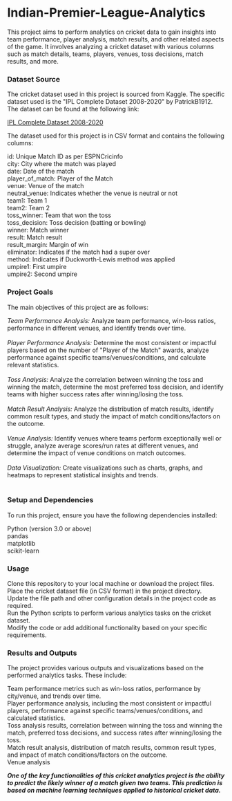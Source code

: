 # Indian-Premier-League-Analytics

This project aims to perform analytics on cricket data to gain insights into team performance, player analysis, match results, and other related aspects of the game. It involves analyzing a cricket dataset with various columns such as match details, teams, players, venues, toss decisions, match results, and more.

### Dataset Source

The cricket dataset used in this project is sourced from Kaggle. The specific dataset used is the "IPL Complete Dataset 2008-2020" by PatrickB1912. The dataset can be found at the following link:

[IPL Complete Dataset 2008-2020](https://www.kaggle.com/datasets/patrickb1912/ipl-complete-dataset-20082020?select=IPL+Matches+2008-2020.csv)

The dataset used for this project is in CSV format and contains the following columns:

id: Unique Match ID as per ESPNCricinfo<br />
city: City where the match was played<br />
date: Date of the match<br />
player_of_match: Player of the Match<br />
venue: Venue of the match<br />
neutral_venue: Indicates whether the venue is neutral or not<br />
team1: Team 1<br />
team2: Team 2<br />
toss_winner: Team that won the toss<br />
toss_decision: Toss decision (batting or bowling)<br />
winner: Match winner<br />
result: Match result<br />
result_margin: Margin of win<br />
eliminator: Indicates if the match had a super over<br />
method: Indicates if Duckworth-Lewis method was applied<br />
umpire1: First umpire<br />
umpire2: Second umpire<br />


### Project Goals
The main objectives of this project are as follows:

*Team Performance Analysis:* Analyze team performance, win-loss ratios, performance in different venues, and identify trends over time.<br /><br />
*Player Performance Analysis:* Determine the most consistent or impactful players based on the number of "Player of the Match" awards, analyze performance against specific teams/venues/conditions, and calculate relevant statistics.<br /><br />
*Toss Analysis:* Analyze the correlation between winning the toss and winning the match, determine the most preferred toss decision, and identify teams with higher success rates after winning/losing the toss.<br /><br />
*Match Result Analysis:* Analyze the distribution of match results, identify common result types, and study the impact of match conditions/factors on the outcome.<br /><br />
*Venue Analysis:* Identify venues where teams perform exceptionally well or struggle, analyze average scores/run rates at different venues, and determine the impact of venue conditions on match outcomes.<br /><br />
*Data Visualization:* Create visualizations such as charts, graphs, and heatmaps to represent statistical insights and trends.<br /><br />


### Setup and Dependencies
To run this project, ensure you have the following dependencies installed:

Python (version 3.0 or above)<br />
pandas<br />
matplotlib<br />
scikit-learn<br />

### Usage

Clone this repository to your local machine or download the project files.<br />
Place the cricket dataset file (in CSV format) in the project directory.<br />
Update the file path and other configuration details in the project code as required.<br />
Run the Python scripts to perform various analytics tasks on the cricket dataset.<br />
Modify the code or add additional functionality based on your specific requirements.<br />


### Results and Outputs
The project provides various outputs and visualizations based on the performed analytics tasks. These include:

Team performance metrics such as win-loss ratios, performance by city/venue, and trends over time.<br />
Player performance analysis, including the most consistent or impactful players, performance against specific teams/venues/conditions, and calculated statistics.<br />
Toss analysis results, correlation between winning the toss and winning the match, preferred toss decisions, and success rates after winning/losing the toss.<br />
Match result analysis, distribution of match results, common result types, and impact of match conditions/factors on the outcome.<br />
Venue analysis<br />

***One of the key functionalities of this cricket analytics project is the ability to predict the likely winner of a match given two teams. This prediction is based on machine learning techniques applied to historical cricket data.***
